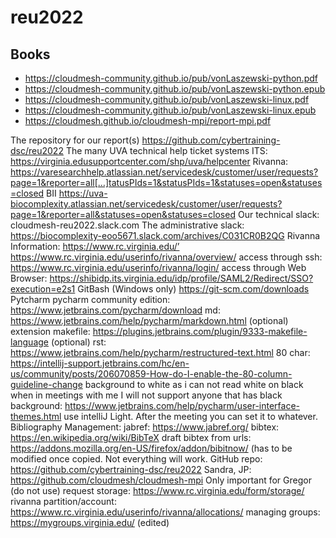 # reu2022

## Books

* <https://cloudmesh-community.github.io/pub/vonLaszewski-python.pdf>
* <https://cloudmesh-community.github.io/pub/vonLaszewski-python.epub>
* <https://cloudmesh-community.github.io/pub/vonLaszewski-linux.pdf>
* <https://cloudmesh-community.github.io/pub/vonLaszewski-linux.epub>
* <https://cloudmesh.github.io/cloudmesh-mpi/report-mpi.pdf>

The repository for our report(s)
https://github.com/cybertraining-dsc/reu2022
The many UVA technical help ticket systems
ITS: https://virginia.edusupportcenter.com/shp/uva/helpcenter
Rivanna: https://varesearchhelp.atlassian.net/servicedesk/customer/user/requests?page=1&reporter=all[…]tatusPIds=1&statusPIds=1&statuses=open&statuses=closed
BII https://uva-biocomplexity.atlassian.net/servicedesk/customer/user/requests?page=1&reporter=all&statuses=open&statuses=closed
Our technical slack:
cloudmesh-reu2022.slack.com
The administrative slack:
https://biocomplexity-eoo5671.slack.com/archives/C031CR0B2QG
Rivanna Information:
https://www.rc.virginia.edu/’
https://www.rc.virginia.edu/userinfo/rivanna/overview/
access through ssh: https://www.rc.virginia.edu/userinfo/rivanna/login/
access through Web Browser: https://shibidp.its.virginia.edu/idp/profile/SAML2/Redirect/SSO?execution=e2s1
GitBash (Windows only)
https://git-scm.com/downloads
Pytcharm
pycharm community edition: https://www.jetbrains.com/pycharm/download
md: https://www.jetbrains.com/help/pycharm/markdown.html
(optional) extension makefile: https://plugins.jetbrains.com/plugin/9333-makefile-language
(optional) rst: https://www.jetbrains.com/help/pycharm/restructured-text.html
80 char: https://intellij-support.jetbrains.com/hc/en-us/community/posts/206070859-How-do-I-enable-the-80-column-guideline-change
background to white as i can not read white on black when in meetings with me I will not support anyone that has black background: https://www.jetbrains.com/help/pycharm/user-interface-themes.html use intelliJ Light. After the meeting you can set it to whatever.
Bibliography Management:
jabref: https://www.jabref.org/
bibtex: https://en.wikipedia.org/wiki/BibTeX
draft bibtex from urls: https://addons.mozilla.org/en-US/firefox/addon/bibitnow/ (has to be modified once copied. Not everything will work.
GitHub repo:
https://github.com/cybertraining-dsc/reu2022
Sandra, JP: https://github.com/cloudmesh/cloudmesh-mpi
Only important for Gregor (do not use)
request storage: https://www.rc.virginia.edu/form/storage/
rivanna partition/account: https://www.rc.virginia.edu/userinfo/rivanna/allocations/
managing groups: https://mygroups.virginia.edu/
(edited)
